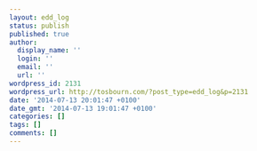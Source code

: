 ```yaml
---
layout: edd_log
status: publish
published: true
author:
  display_name: ''
  login: ''
  email: ''
  url: ''
wordpress_id: 2131
wordpress_url: http://tosbourn.com/?post_type=edd_log&p=2131
date: '2014-07-13 20:01:47 +0100'
date_gmt: '2014-07-13 19:01:47 +0100'
categories: []
tags: []
comments: []
---
```


